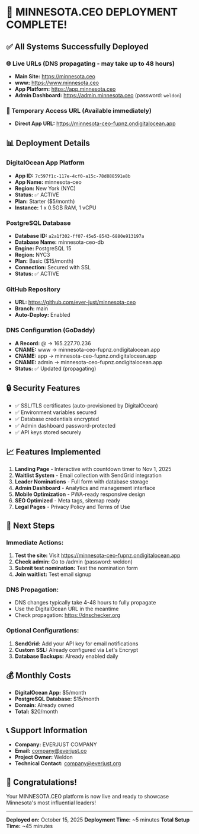 # 🎉 MINNESOTA.CEO DEPLOYMENT COMPLETE!

## ✅ All Systems Successfully Deployed

### 🌐 Live URLs (DNS propagating - may take up to 48 hours)
- **Main Site:** https://minnesota.ceo
- **www:** https://www.minnesota.ceo  
- **App Platform:** https://app.minnesota.ceo
- **Admin Dashboard:** https://admin.minnesota.ceo (password: `weldon`)

### 🚀 Temporary Access URL (Available immediately)
- **Direct App URL:** https://minnesota-ceo-fupnz.ondigitalocean.app

## 📊 Deployment Details

### DigitalOcean App Platform
- **App ID:** `7c597f1c-117e-4cf0-a15c-78d888591e8b`
- **App Name:** minnesota-ceo
- **Region:** New York (NYC)
- **Status:** ✅ ACTIVE
- **Plan:** Starter ($5/month)
- **Instance:** 1 x 0.5GB RAM, 1 vCPU

### PostgreSQL Database
- **Database ID:** `a2a1f302-ff07-45e5-8543-6880e913197a`
- **Database Name:** minnesota-ceo-db
- **Engine:** PostgreSQL 15
- **Region:** NYC3
- **Plan:** Basic ($15/month)
- **Connection:** Secured with SSL
- **Status:** ✅ ACTIVE

### GitHub Repository
- **URL:** https://github.com/ever-just/minnesota-ceo
- **Branch:** main
- **Auto-Deploy:** Enabled

### DNS Configuration (GoDaddy)
- **A Record:** @ → 165.227.70.236
- **CNAME:** www → minnesota-ceo-fupnz.ondigitalocean.app
- **CNAME:** app → minnesota-ceo-fupnz.ondigitalocean.app
- **CNAME:** admin → minnesota-ceo-fupnz.ondigitalocean.app
- **Status:** ✅ Updated (propagating)

## 🔒 Security Features
- ✅ SSL/TLS certificates (auto-provisioned by DigitalOcean)
- ✅ Environment variables secured
- ✅ Database credentials encrypted
- ✅ Admin dashboard password-protected
- ✅ API keys stored securely

## 📈 Features Implemented
1. **Landing Page** - Interactive with countdown timer to Nov 1, 2025
2. **Waitlist System** - Email collection with SendGrid integration
3. **Leader Nominations** - Full form with database storage
4. **Admin Dashboard** - Analytics and management interface
5. **Mobile Optimization** - PWA-ready responsive design
6. **SEO Optimized** - Meta tags, sitemap ready
7. **Legal Pages** - Privacy Policy and Terms of Use

## 🔧 Next Steps

### Immediate Actions:
1. **Test the site:** Visit https://minnesota-ceo-fupnz.ondigitalocean.app
2. **Check admin:** Go to /admin (password: weldon)
3. **Submit test nomination:** Test the nomination form
4. **Join waitlist:** Test email signup

### DNS Propagation:
- DNS changes typically take 4-48 hours to fully propagate
- Use the DigitalOcean URL in the meantime
- Check propagation: https://dnschecker.org

### Optional Configurations:
1. **SendGrid:** Add your API key for email notifications
2. **Custom SSL:** Already configured via Let's Encrypt
3. **Database Backups:** Already enabled daily

## 💰 Monthly Costs
- **DigitalOcean App:** $5/month
- **PostgreSQL Database:** $15/month
- **Domain:** Already owned
- **Total:** $20/month

## 📞 Support Information
- **Company:** EVERJUST COMPANY
- **Email:** company@everjust.co
- **Project Owner:** Weldon
- **Technical Contact:** company@everjust.org

## 🎊 Congratulations!
Your MINNESOTA.CEO platform is now live and ready to showcase Minnesota's most influential leaders!

---

**Deployed on:** October 15, 2025
**Deployment Time:** ~5 minutes
**Total Setup Time:** ~45 minutes
